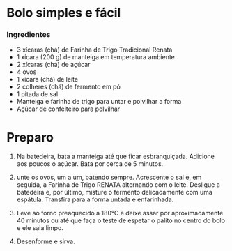 
# Bolo simples e fácil

### Ingredientes
 - 3 xícaras (chá) de Farinha de Trigo Tradicional Renata
 - 1 xícara (200 g) de manteiga em temperatura ambiente
 - 2 xícaras (chá) de açúcar
 - 4 ovos
 - 1 xícara (chá) de leite
 - 2 colheres (chá) de fermento em pó
 - 1 pitada de sal
 - Manteiga e farinha de trigo para untar e polvilhar a forma
 - Açúcar de confeiteiro para polvilhar

# Preparo

 1. Na batedeira, bata a manteiga até que ficar esbranquiçada. Adicione aos poucos o açúcar. Bata por cerca de 5 minutos.

 2. unte os ovos, um a um, batendo sempre. Acrescente o sal e, em seguida, a Farinha de Trigo RENATA alternando com o leite. Desligue a batedeira e, por último, misture o fermento delicadamente com uma espátula. Transfira para a forma untada e enfarinhada.

 3. Leve ao forno preaquecido a 180°C e deixe assar por aproximadamente 40 minutos ou até que faça o teste de espetar o palito no centro do bolo e ele saia limpo.

 4. Desenforme e sirva.
